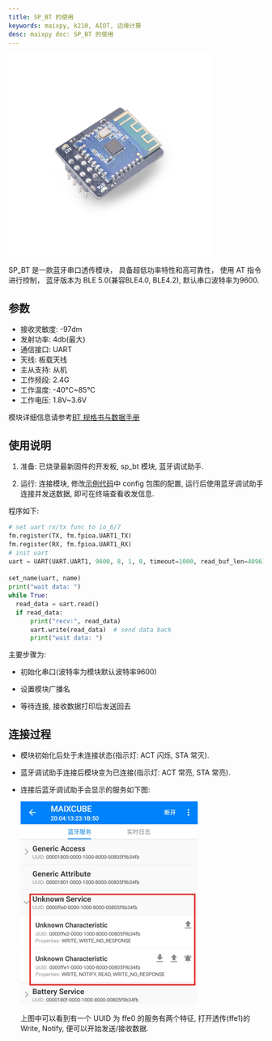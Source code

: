 ```yaml
---
title: SP_BT 的使用
keywords: maixpy, k210, AIOT, 边缘计算
desc: maixpy doc: SP_BT 的使用
---
```



<img src="../../../assets/hardware/module_spmod/sp_bt.png"/>

SP_BT 是一款蓝牙串口透传模块， 具备超低功率特性和高可靠性， 使用 AT 指令进行控制， 蓝牙版本为 BLE 5.0(兼容BLE4.0, BLE4.2), 默认串口波特率为9600.

## 参数

* 接收灵敏度: -97dm
* 发射功率: 4db(最大)
* 通信接口: UART
* 天线: 板载天线
* 主从支持: 从机
* 工作频段: 2.4G
* 工作温度: -40°C~85°C
* 工作电压: 1.8V~3.6V

模块详细信息请参考[BT 规格书与数据手册](https://api.dl.sipeed.com/fileList/MAIX/HDK/Spmod_EN/SP-BT%20Datasheet%20V1.0.pdf)

## 使用说明

1. 准备: 已烧录最新固件的开发板, sp_bt 模块, 蓝牙调试助手.

2. 运行: 连接模块, 修改[示例代码](https://github.com/sipeed/MaixPy_scripts/tree/master/modules/spmod/sp_bt)中 config 包围的配置, 运行后使用蓝牙调试助手连接并发送数据, 即可在终端查看收发信息.

程序如下:

```python
# set uart rx/tx func to io_6/7
fm.register(TX, fm.fpioa.UART1_TX)
fm.register(RX, fm.fpioa.UART1_RX)
# init uart
uart = UART(UART.UART1, 9600, 8, 1, 0, timeout=1000, read_buf_len=4096)

set_name(uart, name)
print("wait data: ")
while True:
  read_data = uart.read()
  if read_data:
      print("recv:", read_data)
      uart.write(read_data)  # send data back
      print("wait data: ")
```

主要步骤为:

* 初始化串口(波特率为模块默认波特率9600)

* 设置模块广播名

* 等待连接, 接收数据打印后发送回去

## 连接过程

* 模块初始化后处于未连接状态(指示灯: ACT 闪烁, STA 常灭).
  
* 蓝牙调试助手连接后模块变为已连接(指示灯: ACT 常亮, STA 常亮).
  
* 连接后蓝牙调试助手会显示的服务如下图:
  
  <img src="../../../assets/hardware/module_spmod/sp_bt_screenshot.png" alt="bt_server"/>
  
  上图中可以看到有一个 UUID 为 ffe0 的服务有两个特征, 打开透传(ffe1)的 Write, Notify, 便可以开始发送/接收数据.
